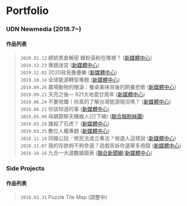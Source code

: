 # Portfolio

### UDN Newmedia (2018.7~)
#### 作品列表

>`2020.01.12` 總統票倉解密 韓粉英粉在哪裡？ ([新媒體中心](https://udn.com/newmedia/election2020/vote/))  
`2019.12.23` 專題迷宮 ([新媒體中心](https://udn.com/newmedia/2019/stories_review/))  
`2019.12.02` 2020政見疊疊樂 ([新媒體中心](https://udn.com/newmedia/2019/votegame/))  
`2019.10.14` 全球能源轉型專題 ([新媒體中心](https://udn.com/newmedia/2019/global_energy_transition/))  
`2019.09.26` 農場動物的眼淚：餐桌美味背後的飼養悲歌 ([新媒體中心](https://udn.com/newmedia/2019/animal_welfare/))  
`2019.09.21` 天亮之後— 921大地震廿周年 ([新媒體中心](https://udn.com/newmedia/921/))  
`2019.06.24` 不要唬爛！你真的了解台灣能源現況嗎？ ([新媒體中心](https://udn.com/upf/newmedia/2019_data/energy/))  
`2019.06.21` 你該知道的事 ([新媒體中心](https://udn.com/upf/newmedia/2019_data/EVA_strike/))  
`2019.05.08` 母親節聊天機器人(已下線) ([聯合報粉絲團](https://www.facebook.com/udnplus/))  
`2019.03.28` 誰殺了石虎？ ([新媒體中心](https://udn.com/upf/newmedia/2019_data/leopardcat/))  
`2019.03.25` 數位人權專題 ([新媒體中心](https://udn.com/upf/newmedia/2019_data/digital_privacy/))  
`2018.11.19` 同婚公投／修民法或立專法？候選人這樣說 ([新媒體中心](https://udn.com/upf/newmedia/2018_data/same_sex_marriage_referendum/))  
`2018.11.07` 我的存款夠不夠參選？遊戲告訴你選舉多燒錢 ([新媒體中心](https://udn.com/upf/newmedia/2018_data/2018election/game1/))  
`2018-10-16` 九合一大選數據圖表 ([聯合新聞網](https://udn.com/vote2018/graphics)/[新媒體中心](https://udn.com/upf/newmedia/2018_data/2018election/index.html))  

### Side Projects
#### 作品列表
>`2018.03.31` Puzzle Tile Map (調整中)
